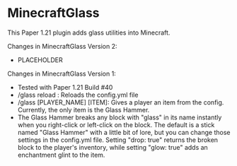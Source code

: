# MinecraftGlass

This Paper 1.21 plugin adds glass utilities into Minecraft.

Changes in MinecraftGlass Version 2:
- PLACEHOLDER

Changes in MinecraftGlass Version 1:
- Tested with Paper 1.21 Build #40
- /glass reload : Reloads the config.yml file
- /glass [PLAYER_NAME] [ITEM]: Gives a player an item from the config. Currently, the only item is the Glass Hammer.
- The Glass Hammer breaks any block with "glass" in its name instantly when you right-click or left-click on the block. The default is a stick named "Glass Hammer" with a little bit of lore, but you can change those settings in the config.yml file. Setting "drop: true" returns the broken block to the player's inventory, while setting "glow: true" adds an enchantment glint to the item.
